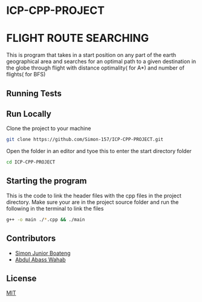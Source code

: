 # ICP-CPP-PROJECT
# FLIGHT ROUTE SEARCHING 

This is program that takes in a start position on any part of the earth geographical area and searches for an optimal path to a given destination in the globe through flight with distance optimality( for A*) and number of flights( for BFS)

## Running Tests


## Run Locally
Clone the project to your machine
```bash
git clone https://github.com/Simon-157/ICP-CPP-PROJECT.git

```
Open the folder in an editor and tyoe this to enter the start directory folder
```bash
cd ICP-CPP-PROJECT

```

## Starting the program
This is the code to link the header files with the cpp files in the project directory. Make sure your are in the project source folder and run the following in the terminal to link the files

```bash
g++ -o main ./*.cpp && ./main

```

## Contributors
* [Simon Junior Boateng](https://github.com/Simon-157) 
* [Abdul Abass Wahab](https://github.com/WahabDev12)

## License

[MIT](https://choosealicense.com/licenses/mit/)
